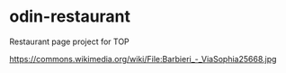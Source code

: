 # odin-restaurant
Restaurant page project for TOP

https://commons.wikimedia.org/wiki/File:Barbieri_-_ViaSophia25668.jpg

